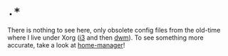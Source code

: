 # `.*`

There is nothing to see here, only obsolete config files from the old-time where I live under Xorg ([i3](https://i3wm.org) and then [dwm](http://dwm.suckless.org)).
To see something more accurate, take a look at [home-manager](https://github.com/yvan-sraka/home-manager)!
